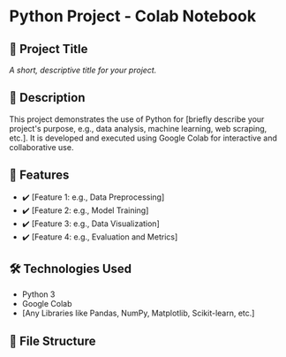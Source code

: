 # Python Project - Colab Notebook

## 📌 Project Title
*A short, descriptive title for your project.*

## 📖 Description
This project demonstrates the use of Python for [briefly describe your project's purpose, e.g., data analysis, machine learning, web scraping, etc.]. It is developed and executed using Google Colab for interactive and collaborative use.

## 🚀 Features
- ✔️ [Feature 1: e.g., Data Preprocessing]
- ✔️ [Feature 2: e.g., Model Training]
- ✔️ [Feature 3: e.g., Data Visualization]
- ✔️ [Feature 4: e.g., Evaluation and Metrics]

## 🛠️ Technologies Used
- Python 3
- Google Colab
- [Any Libraries like Pandas, NumPy, Matplotlib, Scikit-learn, etc.]

## 📂 File Structure
